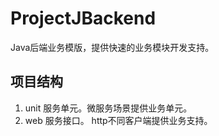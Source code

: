 # ProjectJBackend

Java后端业务模版，提供快速的业务模块开发支持。

## 项目结构

1. unit 服务单元。微服务场景提供业务单元。
2. web 服务接口。 http不同客户端提供业务支持。